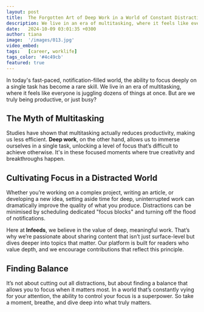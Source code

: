```yaml
---
layout: post
title:  The Forgotten Art of Deep Work in a World of Constant Distractions
description: We live in an era of multitasking, where it feels like everyone is juggling dozens of things at once. But are we truly being productive, or just busy?
date:   2024-10-09 03:01:35 +0300
author: tiana
image:  '/images/013.jpg'
video_embed:
tags:   [career, worklife]
tags_color: '#4c49cb'
featured: true
---
```

In today's fast-paced, notification-filled world, the ability to focus deeply on a single task has become a rare skill. We live in an era of multitasking, where it feels like everyone is juggling dozens of things at once. But are we truly being productive, or just busy?

## The Myth of Multitasking

Studies have shown that multitasking actually reduces productivity, making us less efficient. **Deep work**, on the other hand, allows us to immerse ourselves in a single task, unlocking a level of focus that’s difficult to achieve otherwise. It's in these focused moments where true creativity and breakthroughs happen.

## Cultivating Focus in a Distracted World

Whether you’re working on a complex project, writing an article, or developing a new idea, setting aside time for deep, uninterrupted work can dramatically improve the quality of what you produce. Distractions can be minimised by scheduling dedicated "focus blocks" and turning off the flood of notifications.

Here at **Infeeds**, we believe in the value of deep, meaningful work. That’s why we’re passionate about sharing content that isn’t just surface-level but dives deeper into topics that matter. Our platform is built for readers who value depth, and we encourage contributions that reflect this principle.

## Finding Balance

It’s not about cutting out all distractions, but about finding a balance that allows you to focus when it matters most. In a world that’s constantly vying for your attention, the ability to control your focus is a superpower. So take a moment, breathe, and dive deep into what truly matters.
